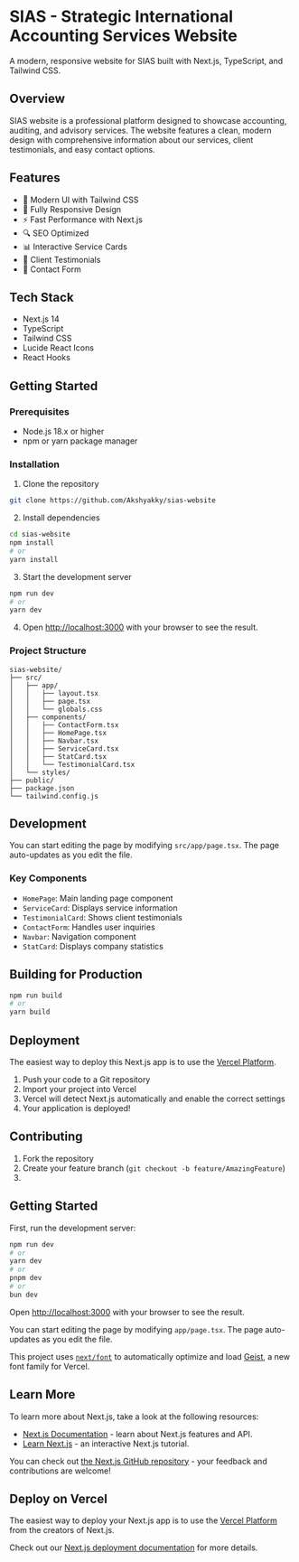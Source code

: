 # SIAS - Strategic International Accounting Services Website

A modern, responsive website for SIAS built with Next.js, TypeScript, and Tailwind CSS.

## Overview

SIAS website is a professional platform designed to showcase accounting, auditing, and advisory services. The website features a clean, modern design with comprehensive information about our services, client testimonials, and easy contact options.

## Features

- 🎨 Modern UI with Tailwind CSS
- 📱 Fully Responsive Design
- ⚡ Fast Performance with Next.js
- 🔍 SEO Optimized
- 📊 Interactive Service Cards
- 💬 Client Testimonials
- 📝 Contact Form

## Tech Stack

- Next.js 14
- TypeScript
- Tailwind CSS
- Lucide React Icons
- React Hooks

## Getting Started

### Prerequisites

- Node.js 18.x or higher
- npm or yarn package manager

### Installation

1. Clone the repository

```bash
git clone https://github.com/Akshyakky/sias-website
```

2. Install dependencies

```bash
cd sias-website
npm install
# or
yarn install
```

3. Start the development server

```bash
npm run dev
# or
yarn dev
```

4. Open [http://localhost:3000](http://localhost:3000) with your browser to see the result.

### Project Structure

```
sias-website/
├── src/
│   ├── app/
│   │   ├── layout.tsx
│   │   ├── page.tsx
│   │   └── globals.css
│   ├── components/
│   │   ├── ContactForm.tsx
│   │   ├── HomePage.tsx
│   │   ├── Navbar.tsx
│   │   ├── ServiceCard.tsx
│   │   ├── StatCard.tsx
│   │   └── TestimonialCard.tsx
│   └── styles/
├── public/
├── package.json
└── tailwind.config.js
```

## Development

You can start editing the page by modifying `src/app/page.tsx`. The page auto-updates as you edit the file.

### Key Components

- `HomePage`: Main landing page component
- `ServiceCard`: Displays service information
- `TestimonialCard`: Shows client testimonials
- `ContactForm`: Handles user inquiries
- `Navbar`: Navigation component
- `StatCard`: Displays company statistics

## Building for Production

```bash
npm run build
# or
yarn build
```

## Deployment

The easiest way to deploy this Next.js app is to use the [Vercel Platform](https://vercel.com/new).

1. Push your code to a Git repository
2. Import your project into Vercel
3. Vercel will detect Next.js automatically and enable the correct settings
4. Your application is deployed!

## Contributing

1. Fork the repository
2. Create your feature branch (`git checkout -b feature/AmazingFeature`)
3.

## Getting Started

First, run the development server:

```bash
npm run dev
# or
yarn dev
# or
pnpm dev
# or
bun dev
```

Open [http://localhost:3000](http://localhost:3000) with your browser to see the result.

You can start editing the page by modifying `app/page.tsx`. The page auto-updates as you edit the file.

This project uses [`next/font`](https://nextjs.org/docs/app/building-your-application/optimizing/fonts) to automatically optimize and load [Geist](https://vercel.com/font), a new font family for Vercel.

## Learn More

To learn more about Next.js, take a look at the following resources:

- [Next.js Documentation](https://nextjs.org/docs) - learn about Next.js features and API.
- [Learn Next.js](https://nextjs.org/learn) - an interactive Next.js tutorial.

You can check out [the Next.js GitHub repository](https://github.com/vercel/next.js) - your feedback and contributions are welcome!

## Deploy on Vercel

The easiest way to deploy your Next.js app is to use the [Vercel Platform](https://vercel.com/new?utm_medium=default-template&filter=next.js&utm_source=create-next-app&utm_campaign=create-next-app-readme) from the creators of Next.js.

Check out our [Next.js deployment documentation](https://nextjs.org/docs/app/building-your-application/deploying) for more details.
